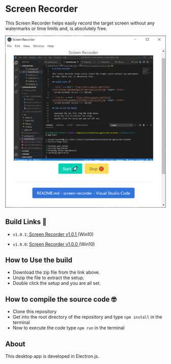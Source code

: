 # Screen Recorder

This Screen Recorder helps easily record the target screen without any watermarks or time limits and, is absolutely free.

![Snap of Screen Recorder App](/images/screenrecorder.PNG)

## Build Links 🔗

- `v1.0.1`:<a href = 'https://drive.google.com/file/d/1rL951f9YG3QG-CmNkdWwi4gujz3bfsmP/view?usp=sharing' target='_blank'>
  Screen Recorder v1.0.1 </a> (Win10)

- `v1.0.0`: <a href = 'https://drive.google.com/file/d/1x7ntHEnIdoP6EszgA0aM2qL7ytENIQus/view?usp=sharing' target='_blank'>
  Screen Recorder v1.0.0 </a> (Win10)

## How to Use the build

- Download the zip file from the link above.
- Unzip the file to extract the setup.
- Double click the setup and you are all set.

## How to compile the source code 🤓

- Clone this repository
- Get into the root directory of the repository and type `npm install` in the terminal
- Now to execute the code type `npm run` in the terminal

## About

This desktop app is developed in Electron.js.

